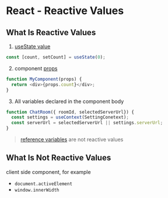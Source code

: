 # React - Reactive Values

## What Is Reactive Values

1. [useState value](react-hooks-usestate.md)

```js
const [count, setCount] = useState(0);
```

2. component [props](react-component-props.md)

```js
function MyComponent(props) {
  return <div>{props.count}</div>;
}
```

3. All variables declared in the component body

```js
function ChatRoom({ roomId, selectedServerUrl}) {
  const settings = useContext(SettingConetext);
  const serverUrl = selectedServerUrl || settings.serverUrl;
}
```

> [reference variables](react-hooks-useref.md) are not reactive values

## What Is Not Reactive Values

client side component, for example

- `document.activeElement`
- `window.innerWidth`

